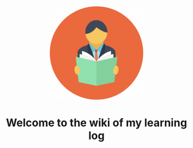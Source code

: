 <div style="text-align: center">
<img alt="learning-icon" src="learning-icon.png" width="250" height="250">

# Welcome to the wiki of my learning log

</div>